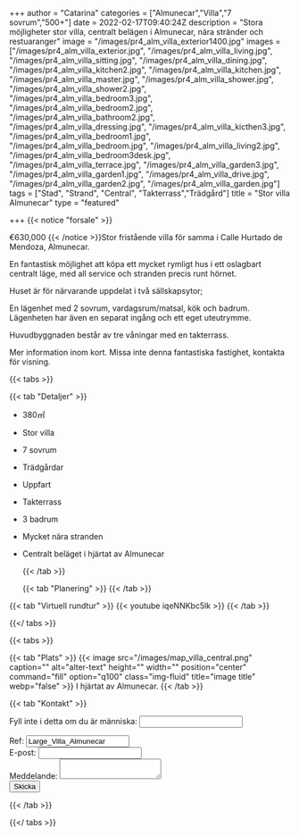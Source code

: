 +++
author = "Catarina"
categories = ["Almunecar","Villa","7 sovrum","500+"]
date = 2022-02-17T09:40:24Z
description = "Stora möjligheter stor villa, centralt belägen i Almunecar, nära stränder och restuaranger"
image = "/images/pr4_alm_villa_exterior1400.jpg"
images = ["/images/pr4_alm_villa_exterior.jpg", "/images/pr4_alm_villa_living.jpg", "/images/pr4_alm_villa_sitting.jpg", "/images/pr4_alm_villa_dining.jpg", "/images/pr4_alm_villa_kitchen2.jpg", "/images/pr4_alm_villa_kitchen.jpg", "/images/pr4_alm_villa_master.jpg", "/images/pr4_alm_villa_shower.jpg", "/images/pr4_alm_villa_shower2.jpg", "/images/pr4_alm_villa_bedroom3.jpg", "/images/pr4_alm_villa_bedroom2.jpg", "/images/pr4_alm_villa_bathroom2.jpg", "/images/pr4_alm_villa_dressing.jpg", "/images/pr4_alm_villa_kicthen3.jpg", "/images/pr4_alm_villa_bedroom1.jpg", "/images/pr4_alm_villa_bedroom.jpg", "/images/pr4_alm_villa_living2.jpg", "/images/pr4_alm_villa_bedroom3desk.jpg", "/images/pr4_alm_villa_terrace.jpg", "/images/pr4_alm_villa_garden3.jpg", "/images/pr4_alm_villa_garden1.jpg", "/images/pr4_alm_villa_drive.jpg", "/images/pr4_alm_villa_garden2.jpg", "/images/pr4_alm_villa_garden.jpg"]
tags = ["Stad", "Strand", "Central", "Takterrass","Trädgård"]
title = "Stor villa Almunecar"
type = "featured"

+++
{{< notice "forsale" >}}

€630,000 {{< /notice >}}Stor fristående villa för samma i Calle Hurtado de Mendoza, Almunecar.

En fantastisk möjlighet att köpa ett mycket rymligt hus i ett oslagbart centralt läge, med all service och stranden precis runt hörnet.

Huset är för närvarande uppdelat i två sällskapsytor;

En lägenhet med 2 sovrum, vardagsrum/matsal, kök och badrum. Lägenheten har även en separat ingång och ett eget uteutrymme.

Huvudbyggnaden består av tre våningar med en takterrass.

Mer information inom kort. Missa inte denna fantastiska fastighet, kontakta för visning.

{{< tabs >}}

{{< tab "Detaljer" >}}

* 380&#x33A1;
* Stor villa
* 7 sovrum
* Trädgårdar
* Uppfart
* Takterrass
* 3 badrum
* Mycket nära stranden
* Centralt beläget i hjärtat av Almunecar

  {{< /tab >}}

  {{< tab "Planering" >}}  {{< /tab >}}

{{< tab "Virtuell rundtur" >}} {{< youtube iqeNNKbc5lk >}} {{< /tab >}}

{{</ tabs >}}

{{< tabs >}}

{{< tab "Plats" >}} {{< image src="/images/map_villa_central.png" caption="" alt="alter-text" height="" width="" position="center" command="fill" option="q100" class="img-fluid" title="image title" webp="false" >}} I hjärtat av Almunecar. {{< /tab >}}

{{< tab "Kontakt" >}} <form name="propertyContact" method="POST" netlify-honeypot="bot-field" data-netlify="true">
<div class="form-group">
<p class="hidden"><label>Fyll inte i detta om du är människa: <input name="bot-field" /></label></p>
</div>
<div class="form-group">
<label>Ref: <input name="property-ref" class="form-control" value="Large_Villa_Almunecar" readonly/></label>
</div>
<div class="form-group">
<label>E-post: <input type="text" class="form-control" name="email" /></label>
</div>
<div class="form-group">
<label>Meddelande: </label> <textarea name="message" class="form-control"></textarea>
</div>
<button type="submit" class="btn btn-primary">Skicka</button>
</form> {{< /tab >}}

{{</ tabs >}}